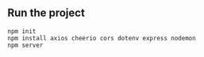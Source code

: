 ## Run the project
```
npm init
npm install axios cheerio cors dotenv express nodemon
npm server
```
